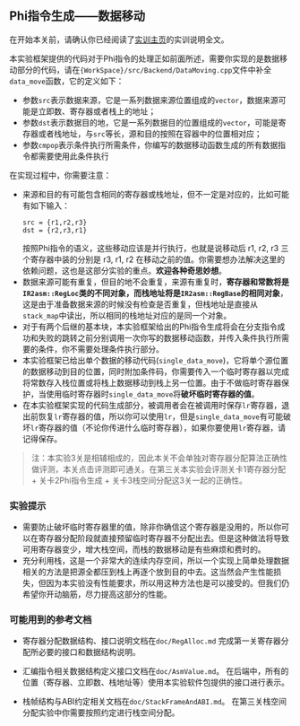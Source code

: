 ## Phi指令生成——数据移动
在开始本关前，请确认你已经阅读了[实训主页](../shixuns/24ufsnih/challenges)的实训说明全文。

本实验框架提供的代码对于Phi指令的处理正如前面所述，需要你实现的是数据移动部分的代码，请在`{WorkSpace}/src/Backend/DataMoving.cpp`文件中补全`data_move`函数，它的定义如下：
- 参数`src`表示数据来源，它是一系列数据来源位置组成的`vector`，数据来源可能是立即数、寄存器或者栈上的地址；
- 参数`dst`表示数据目的地，它是一系列数据目的位置组成的`vector`，可能是寄存器或者栈地址，与`src`等长，源和目的按照在容器中的位置相对应；
- 参数`cmpop`表示条件执行所需条件，你编写的数据移动函数生成的所有数据指令都需要使用此条件执行

在实现过程中，你需要注意：
- 来源和目的有可能包含相同的寄存器或栈地址，但不一定是对应的，比如可能有如下输入：
  ```
  src = {r1,r2,r3}
  dst = {r2,r3,r1}
  ```
  按照Phi指令的语义，这些移动应该是并行执行，也就是说移动后 r1, r2, r3 三个寄存器中装的分别是 r3, r1, r2 在移动之前的值。你需要想办法解决这里的依赖问题，这也是这部分实验的重点。**欢迎各种奇思妙想**。
- 数据来源可能有重复，但目的地不会重复，来源有重复时，**寄存器和常数将是`IR2asm::RegLoc`类的不同对象，而栈地址将是`IR2asm::RegBase`的相同对象**，这是由于准备数据来源的时候没有检查是否重复，但栈地址是直接从`stack_map`中读出，所以相同的栈地址对应的是同一个对象。
- 对于有两个后继的基本块，本实验框架给出的Phi指令生成将会在分支指令成功和失败的跳转之前分别调用一次你写的数据移动函数，并传入条件执行所需要的条件，你不需要处理条件执行部分。
- 本实验框架已给出单个数据的移动代码(`single_data_move`)，它将单个源位置的数据移动到目的位置，同时附加条件码，你需要传入一个临时寄存器以完成将常数存入栈位置或将栈上数据移动到栈上另一位置。由于不做临时寄存器保护，当使用临时寄存器时`single_data_move`将**破坏临时寄存器的值**。
- 在本实验框架实现的代码生成部分，被调用者会在被调用时保存`lr`寄存器，退出前恢复`lr`寄存器的值，所以你可以使用`lr`，但是`single_data_move`有可能破坏`lr`寄存器的值（不论你传进什么临时寄存器），如果你要使用`lr`寄存器，请记得保存。

> 注：本实验3关是相辅相成的，因此本关不会单独对寄存器分配算法正确性做评测，本关点击评测即可通关。在第三关本实验会评测关卡1寄存器分配 + 关卡2Phi指令生成 + 关卡3栈空间分配这3关一起的正确性。

### 实验提示
- 需要防止破坏临时寄存器里的值，除非你确信这个寄存器是没用的，所以你可以在寄存器分配阶段就直接预留临时寄存器不分配出去。但是这种做法将导致可用寄存器变少，增大栈空间，而栈的数据移动是有些麻烦和费时的。
- 充分利用栈，这是一个非常大的连续内存空间，所以一个实现上简单处理数据相关的方法是把源全都压到栈上再逐个放到目的中去。这当然会产生性能损失，但因为本实验没有性能要求，所以用这种方法也是可以接受的。但我们仍希望你开动脑筋，尽力提高这部分的性能。

### 可能用到的参考文档
- 寄存器分配数据结构、接口说明文档在`doc/RegAlloc.md`
完成第一关寄存器分配所必要的接口和数据结构说明。

- 汇编指令相关数据结构定义接口文档在`doc/AsmValue.md`。
在后端中，所有的位置（寄存器、立即数、栈地址等）使用本实验软件包提供的接口进行表示。

- 栈帧结构与ABI约定相关文档在`doc/StackFrameAndABI.md`。
在第三关栈空间分配实验中你需要按照约定进行栈空间分配。
